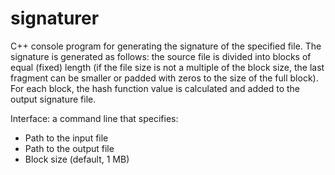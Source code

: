 # signaturer
C++ console program for generating the signature of the specified file. The signature is generated as follows: the source file is divided into blocks of equal (fixed) length (if the file size is not a multiple of the block size, the last fragment can be smaller or padded with zeros to the size of the full block). For each block, the hash function value is calculated and added to the output signature file.

Interface: a command line that specifies:
* Path to the input file
* Path to the output file
* Block size (default, 1 MB)
